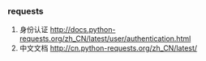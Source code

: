 ### requests
1. 身份认证
http://docs.python-requests.org/zh_CN/latest/user/authentication.html
2. 中文文档
http://cn.python-requests.org/zh_CN/latest/

